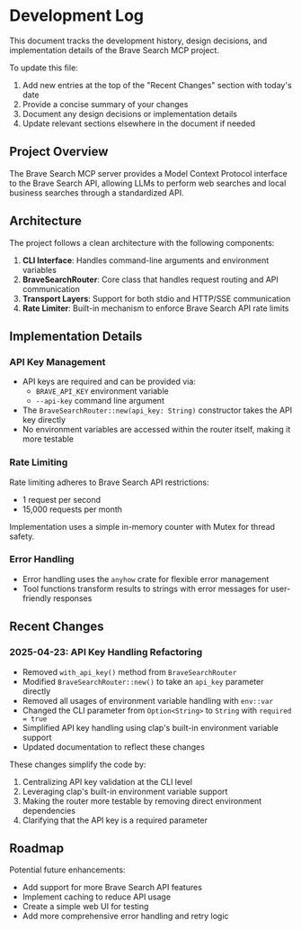 # Development Log

This document tracks the development history, design decisions, and implementation details of the Brave Search MCP project.

To update this file:
1. Add new entries at the top of the "Recent Changes" section with today's date
2. Provide a concise summary of your changes
3. Document any design decisions or implementation details
4. Update relevant sections elsewhere in the document if needed

## Project Overview

The Brave Search MCP server provides a Model Context Protocol interface to the Brave Search API, allowing LLMs to perform web searches and local business searches through a standardized API.

## Architecture

The project follows a clean architecture with the following components:

1. **CLI Interface**: Handles command-line arguments and environment variables
2. **BraveSearchRouter**: Core class that handles request routing and API communication
3. **Transport Layers**: Support for both stdio and HTTP/SSE communication
4. **Rate Limiter**: Built-in mechanism to enforce Brave Search API rate limits

## Implementation Details

### API Key Management

- API keys are required and can be provided via:
  - `BRAVE_API_KEY` environment variable
  - `--api-key` command line argument
- The `BraveSearchRouter::new(api_key: String)` constructor takes the API key directly
- No environment variables are accessed within the router itself, making it more testable

### Rate Limiting

Rate limiting adheres to Brave Search API restrictions:
- 1 request per second
- 15,000 requests per month

Implementation uses a simple in-memory counter with Mutex for thread safety.

### Error Handling

- Error handling uses the `anyhow` crate for flexible error management
- Tool functions transform results to strings with error messages for user-friendly responses

## Recent Changes

### 2025-04-23: API Key Handling Refactoring

- Removed `with_api_key()` method from `BraveSearchRouter`
- Modified `BraveSearchRouter::new()` to take an `api_key` parameter directly
- Removed all usages of environment variable handling with `env::var`
- Changed the CLI parameter from `Option<String>` to `String` with `required = true`
- Simplified API key handling using clap's built-in environment variable support
- Updated documentation to reflect these changes

These changes simplify the code by:
1. Centralizing API key validation at the CLI level
2. Leveraging clap's built-in environment variable support
3. Making the router more testable by removing direct environment dependencies
4. Clarifying that the API key is a required parameter

## Roadmap

Potential future enhancements:
- Add support for more Brave Search API features
- Implement caching to reduce API usage
- Create a simple web UI for testing
- Add more comprehensive error handling and retry logic
